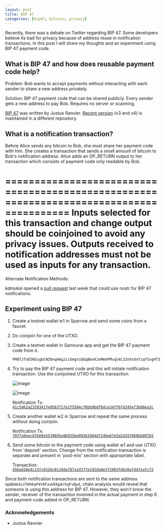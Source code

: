 ```yaml
---
layout: post
title: BIP 47
categories: [bip47, bitcoin, privacy]
---
```


Recently, there was a debate on Twitter regarding BIP 47. Some developers
believe its bad for privacy because of address reuse in notification transactions.
In this post I will share my thoughts and an experiment using BIP 47 payment code.


## What is BIP 47 and how does reusable payment code help?

Problem: Bob wants to accept payments without interacting with each sender to share
a new address privately.

Solution: BIP 47 payment code that can be shared publicly. Every sender gets a new
address to pay Bob. Requires no server or scanning.

[BIP 47](https://github.com/bitcoin/bips/blob/master/bip-0047.mediawiki) was written
by Justus Ranvier. [Recent version](https://github.com/OpenBitcoinPrivacyProject/rfc/blob/master/obpp-05.mediawiki)
(v3 and v4) is maintained in a different repository.

## What is a notification transaction?

Before Alice sends any bitcoin to Bob, she must share her payment code with him.
She creates a transaction that sends a small amount of bitcoin to Bob's notification
address. Alice adds an OP_RETURN output to her transaction which consists of payment
code only readable by Bob.

=========================================================================================
Inputs selected for this transaction and change output should be coinjoined to avoid
any privacy issues. Outputs received to notification addresses must not be used as inputs
for any transaction.
=========================================================================================

Alternate Notification Methods:

_kdmukai_ opened a [pull request](https://github.com/nostr-protocol/nips/pull/165) last
week that could use nostr for BIP 47 notifications.

## Experiment using BIP 47

1. Create a testnet wallet w1 in Sparrow and send some coins from a faucet.
2. Do coinjoin for one of the UTXO.
3. Create a testnet wallet in Samourai app and get the BIP 47 payment code from it.

   ```
   PM8TJfnE5NSzgbCNZ8nqHAq2isSmgtsQGqBenKJeMmhPMvqS4CJ2nhtdnYiqfSvgHT3CvqYonwg3MVLaYCehNR8tyHACtRKZEyYFSWbnaCMt1GHcpbNh
   ```
4. Try to pay the BIP 47 payment code and this will initiate notification transaction.
Use the coinjoined UTXO for this transaction.

   ![image](https://user-images.githubusercontent.com/94559964/212715379-007ed0a1-c3ff-4930-b340-b2519859bef0.png)

   ![image](https://user-images.githubusercontent.com/94559964/212715491-542716da-99b8-41a2-b316-3256597d32bb.png)

   Notification Tx: [`41c5d62a2359341fe9563f17e2f5564cf6bb9bdf6dce34ff6fd245ef3b80ea3c`](https://mempool.space/testnet/tx/41c5d62a2359341fe9563f17e2f5564cf6bb9bdf6dce34ff6fd245ef3b80ea3c)

5. Create another wallet w2 in Sparrow and repeat the same process without doing coinjoin.

   Notification Tx: [`70ffa9eec8fb69e5539685e8b9356e09263404d7246e67e5d2d297060bb097b5`](https://mempool.space/testnet/tx/70ffa9eec8fb69e5539685e8b9356e09263404d7246e67e5d2d297060bb097b5)

6. Send some bitcoin to the payment code using wallet w1 and use UTXO from 'deposit' section.
Change from the notification transaction is separate and present in 'post-mix' section with
appropriate label.

   Transaction: [`d56ad10e4c13fc6528c0119da787a2d377e192da0e5f2603fdb18a7d47eafcf2`](https://mempool.space/testnet/tx/d56ad10e4c13fc6528c0119da787a2d377e192da0e5f2603fdb18a7d47eafcf2)

Since both notification transactions are sent to the same address `mpQ6Hm1LV7HhKaP4YAFzwVE6pArhqFvDpd`,
chain analysis would reveal that someone is using this address for BIP 47. However, they won't know the
sender, receiver of the transaction involved in the actual payment in step 6 and payment code added in OP_RETURN.

### Acknowledgements

- Justus Ranvier
